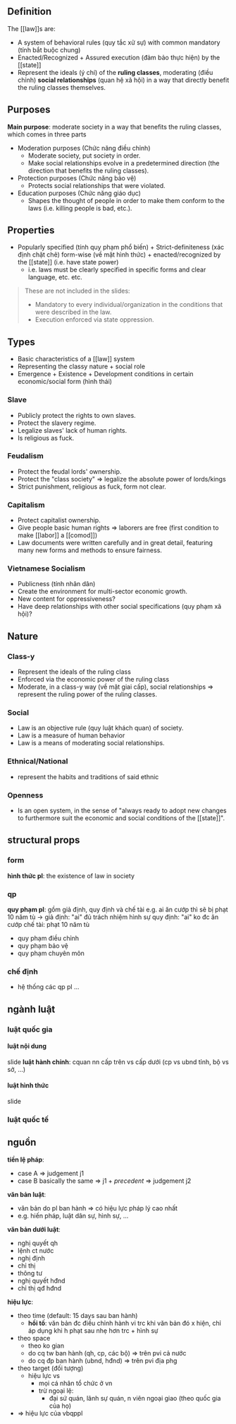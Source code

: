 ## Definition
The [[law]]s are:
- A system of behavioral rules (quy tắc xử sự) with common mandatory (tính bắt buộc chung)
- Enacted/Recognized + Assured execution (đảm bảo thực hiện) by the [[state]]
- Represent the ideals (ý chí) of the **ruling classes**, moderating (điều chỉnh) **social relationships** (quan hệ xã hội) in a way that directly benefit the ruling classes themselves.

## Purposes
**Main purpose**: moderate society in a way that benefits the ruling classes, which comes in three parts
- Moderation purposes (Chức năng điều chỉnh)
	- Moderate society, put society in order.
	- Make social relationships evolve in a predetermined direction (the direction that benefits the ruling classes).
- Protection purposes (Chức năng bảo vệ)
	- Protects social relationships that were violated.
- Education purposes (Chức năng giáo dục)
	- Shapes the thought of people in order to make them conform to the laws (i.e. killing people is bad, etc.).

## Properties
- Popularly specified (tính quy phạm phổ biến) + Strict-definiteness (xác định chặt chẽ) form-wise (về mặt hình thức) + enacted/recognized by the [[state]] (i.e. have state power)
	- i.e. laws must be clearly specified in specific forms and clear language, etc. etc.
> These are not included in the slides:
> - Mandatory to every individual/organization in the conditions that were described in the law.
> - Execution enforced via state oppression.

## Types
- Basic characteristics of a [[law]] system
- Representing the classy nature + social role
- Emergence + Existence + Development conditions in certain economic/social form (hình thái)

### Slave
- Publicly protect the rights to own slaves.
- Protect the slavery regime.
- Legalize slaves' lack of human rights.
- Is religious as fuck.

### Feudalism
- Protect the feudal lords' ownership.
- Protect the "class society" => legalize the absolute power of lords/kings
- Strict punishment, religious as fuck, form not clear.

### Capitalism
- Protect capitalist ownership.
- Give people basic human rights => laborers are free (first condition to make [[labor]] a [[comod]])
- Law documents were written carefully and in great detail, featuring many new forms and methods to ensure fairness.

### Vietnamese Socialism
- Publicness (tính nhân dân)
- Create the environment for multi-sector economic growth.
- New content for oppressiveness?
- Have deep relationships with other social specifications (quy phạm xã hội)?

## Nature
### Class-y
- Represent the ideals of the ruling class
- Enforced via the economic power of the ruling class
- Moderate, in a class-y way (về mặt giai cấp), social relationships => represent the ruling power of the ruling classes.

### Social
- Law is an objective rule (quy luật khách quan) of society.
- Law is a measure of human behavior
- Law is a means of moderating social relationships.

### Ethnical/National
- represent the habits and traditions of said ethnic

### Openness
- Is an open system, in the sense of "always ready to adopt new changes to furthermore suit the economic and social conditions of the [[state]]".

## structural props
### form
**hình thức pl**: the existence of law in society

### qp
**quy phạm pl**: gồm giả định, quy định và chế tài
e.g. ai ăn cướp thì sẽ bị phạt 10 năm tù
-> giả định: "ai" đủ trách nhiệm hình sự
	quy định: "ai" ko đc ăn cướp
	chế tài: phạt 10 năm tù
- quy phạm điều chỉnh
- quy phạm bảo vệ
- quy phạm chuyên môn

### chế định
- hệ thống các qp pl ...

## ngành luật
### luật quốc gia
#### luật nội dung
slide
**luật hành chính**: cquan nn cấp trên vs cấp dưới (cp vs ubnd tỉnh, bộ vs sở, ...)

#### luật hình thức
slide

### luật quốc tế

## nguồn
**tiền lệ pháp**: 
- case A => judgement j1
- case B basically the same => j1 + *precedent* => judgement j2

**văn bản luật**:
- văn bản do pl ban hành => có hiệu lực pháp lý cao nhất
- e.g. hiến pháp, luật dân sự, hình sự, ...

**văn bản dưới luật**:
- nghị quyết qh
- lệnh ct nước
- nghị định
- chỉ thị
- thông tư
- nghị quyết hđnd
- chỉ thị qđ hđnd

**hiệu lực**:
- theo time (default: 15 days sau ban hành)
	- **hồi tố**: văn bản đc điều chỉnh hành vi trc khi văn bản đó x hiện, chỉ áp dụng khi h phạt sau nhẹ hơn trc + hình sự
- theo space
	- theo ko gian
	- do cq tw ban hành (qh, cp, các bộ) => trên pvi cả nước
	- do cq đp ban hành (ubnd, hđnd) => trên pvi địa phg
- theo target (đối tượng)
	- hiệu lực vs
		- mọi cá nhân tổ chức ở vn
		- trừ ngoại lệ:
			- đại sứ quán, lãnh sự quán, n viên ngoại giao (theo quốc gia của họ)
- => hiệu lực của vbqppl